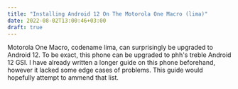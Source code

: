 ```yaml
---
title: "Installing Android 12 On The Motorola One Macro (lima)"
date: 2022-08-02T13:00:46+03:00
draft: true
---
```


Motorola One Macro, codename lima, can surprisingly be upgraded to Android 12.
To be exact, this phone can be upgraded to phh's treble Android 12 GSI. I have
already written a longer guide on this phone beforehand, however it lacked some
edge cases of problems. This guide would hopefully attempt to ammend that list.

